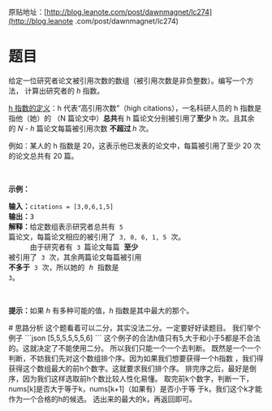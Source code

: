 原贴地址：[http://blog.leanote.com/post/dawnmagnet/lc274](http://blog.leanote
.com/post/dawnmagnet/lc274)
# 题目
<p>给定一位研究者论文被引用次数的数组（被引用次数是非负整数）。编写一个方法，
计算出研究者的 <em>h&nbsp;</em>指数。</p>
<p><a href="https://baike.baidu.com/item/h-index/3991452?fr=aladdin">h 
指数的定义</a>：h 代表“高引用次数”（high citations），一名科研人员的 h 
指数是指他（她）的 （N 篇论文中）<strong>总共</strong>有 h 
篇论文分别被引用了<strong>至少</strong> h 次。且其余的&nbsp;<em>N - 
h&nbsp;</em>篇论文每篇被引用次数&nbsp;<strong>不超过 </strong><em>h 
</em>次。</p>
<p>例如：某人的 h 指数是 20，这表示他已发表的论文中，每篇被引用了至少 20 
次的论文总共有 20 篇。</p>
<p>&nbsp;</p>
<p><strong>示例：</strong></p>
<pre><strong>输入：</strong><code>citations = [3,0,6,1,5]</code>
<strong>输出：</strong>3 
<strong>解释：</strong>给定数组表示研究者总共有 <code>5</code> 
篇论文，每篇论文相应的被引用了 <code>3, 0, 6, 1, 5</code> 次。
&nbsp;    由于研究者有 <code>3 </code>篇论文每篇 <strong>至少 
</strong>被引用了 <code>3</code> 次，其余两篇论文每篇被引用 
<strong>不多于</strong> <code>3</code> 次，所以她的 <em>h </em>指数是 
<code>3</code>。</pre>
<p>&nbsp;</p>
<p><strong>提示：</strong>如果 <em>h </em>有多种可能的值，<em>h</em> 
指数是其中最大的那个。</p>
# 思路分析
这个题看着可以二分，其实没法二分。一定要好好读题目。
我们举个例子
```json
[5,5,5,5,5,5,6] 
```
这个例子的合法h值只有5,大于和小于5都是不合法的。这就决定了不能使用二分。
所以我们只能一个一个去判断。
既然是一个一个判断，不妨我们先对这个数组排个序。因为如果我们想要获得一个h指数
，我们得获得这个数组最大的前h个数字。这就要求我们排个序。
排完序之后，最好是倒序，因为我们这样选取前h个数比较人性化易懂。
取完前k个数字，判断一下，nums[k]是否大于等于k，nums[k+1]（如果有）是否小于等
于k，我们这个k才能作为一个合格的h的候选。
选出来的最大的k，再返回即可。